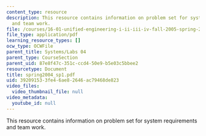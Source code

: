```yaml
---
content_type: resource
description: This resource contains information on problem set for system requirements
  and team work.
file: /courses/16-01-unified-engineering-i-ii-iii-iv-fall-2005-spring-2006/392091533fe46ae82646ac79468de823_spring2004_sp1.pdf
file_type: application/pdf
learning_resource_types: []
ocw_type: OCWFile
parent_title: Systems/Labs 04
parent_type: CourseSection
parent_uid: 87e8f47c-351c-ccd4-50e9-b5e03c5bbee2
resourcetype: Document
title: spring2004_sp1.pdf
uid: 39209153-3fe4-6ae8-2646-ac79468de823
video_files:
  video_thumbnail_file: null
video_metadata:
  youtube_id: null
---
```

This resource contains information on problem set for system requirements and team work.
